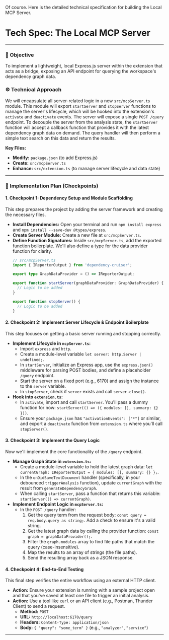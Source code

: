Of course. Here is the detailed technical specification for building the Local MCP Server.

# Tech Spec: The Local MCP Server

-----

### 🎯 Objective

To implement a lightweight, local Express.js server within the extension that acts as a bridge, exposing an API endpoint for querying the workspace's dependency graph data.

### ⚙️ Technical Approach

We will encapsulate all server-related logic in a new `src/mcpServer.ts` module. This module will export `startServer` and `stopServer` functions to manage the server's lifecycle, which will be hooked into the extension's `activate` and `deactivate` events. The server will expose a single `POST /query` endpoint. To decouple the server from the analysis state, the `startServer` function will accept a callback function that provides it with the latest dependency graph data on demand. The query handler will then perform a simple text search on this data and return the results.

**Key Files:**

  * **Modify:** `package.json` (to add Express.js)
  * **Create:** `src/mcpServer.ts`
  * **Enhance:** `src/extension.ts` (to manage server lifecycle and data state)

-----

### 📝 Implementation Plan (Checkpoints)

#### 1\. Checkpoint 1: Dependency Setup and Module Scaffolding

This step prepares the project by adding the server framework and creating the necessary files.

  * **Install Dependencies:** Open your terminal and run `npm install express` and `npm install --save-dev @types/express`.
  * **Create Server Module:** Create a new file at `src/mcpServer.ts`.
  * **Define Function Signatures:** Inside `src/mcpServer.ts`, add the exported function boilerplate. We'll also define a type for the data provider function for clarity.
    ```typescript
    // src/mcpServer.ts
    import { IReporterOutput } from 'dependency-cruiser';

    export type GraphDataProvider = () => IReporterOutput;

    export function startServer(graphDataProvider: GraphDataProvider) {
      // Logic to be added
    }

    export function stopServer() {
      // Logic to be added
    }
    ```

#### 2\. Checkpoint 2: Implement Server Lifecycle & Endpoint Boilerplate

This step focuses on getting a basic server running and stopping correctly.

  * **Implement Lifecycle in `mcpServer.ts`:**
      * Import `express` and `http`.
      * Create a module-level variable `let server: http.Server | undefined;`.
      * In `startServer`, initialize an Express app, use the `express.json()` middleware for parsing POST bodies, and define a placeholder `/query` endpoint.
      * Start the server on a fixed port (e.g., 6170) and assign the instance to the `server` variable.
      * In `stopServer`, check if `server` exists and call `server.close()`.
  * **Hook into `extension.ts`:**
      * In `activate`, import and call `startServer`. You'll pass a dummy function for now: `startServer(() => ({ modules: [], summary: {} }))`.
      * Ensure your `package.json` has `"activationEvents": ["*"]` or similar, and export a `deactivate` function from `extension.ts` where you'll call `stopServer()`.

#### 3\. Checkpoint 3: Implement the Query Logic

Now we'll implement the core functionality of the `/query` endpoint.

  * **Manage Graph State in `extension.ts`:**
      * Create a module-level variable to hold the latest graph data: `let currentGraph: IReporterOutput = { modules: [], summary: {} };`.
      * In the `onDidSaveTextDocument` handler (specifically, in your debounced `triggerAnalysis` function), update `currentGraph` with the result from `generateDependencyGraph`.
      * When calling `startServer`, pass a function that returns this variable: `startServer(() => currentGraph)`.
  * **Implement Endpoint Logic in `mcpServer.ts`:**
      * In the `POST /query` handler:
        1.  Get the query term from the request body: `const query = req.body.query as string;`. Add a check to ensure it's a valid string.
        2.  Get the latest graph data by calling the provider function: `const graph = graphDataProvider();`.
        3.  Filter the `graph.modules` array to find file paths that match the query (case-insensitive).
        4.  Map the results to an array of strings (the file paths).
        5.  Send the resulting array back as a JSON response.

#### 4\. Checkpoint 4: End-to-End Testing

This final step verifies the entire workflow using an external HTTP client.

  * **Action:** Ensure your extension is running with a sample project open and that you've saved at least one file to trigger an initial analysis.
  * **Action:** Use a tool like `curl` or an API client (e.g., Postman, Thunder Client) to send a request.
      * **Method:** `POST`
      * **URL:** `http://localhost:6170/query`
      * **Headers:** `Content-Type: application/json`
      * **Body:** `{ "query": "some_term" }` (e.g., `"analyzer"`, `"service"`)

-----
